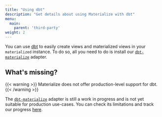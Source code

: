 ```yaml
---
title: "Using dbt"
description: "Get details about using Materialize with dbt"
menu:
  main:
    parent: 'third-party'
weight: 2
---
```


You can use [dbt] to easily create views and materialized views in your `materialized`
instance. To do so, all you need to do is install our [`dbt-materialize`](https://github.com/MaterializeInc/materialize/blob/main/misc/dbt-materialize/README.md)
adapter.

## What's missing?

{{< warning >}}
Materialize does not offer production-level support for dbt.
{{< /warning >}}

The [`dbt-materialize`](https://github.com/MaterializeInc/materialize/blob/main/misc/dbt-materialize/README.md)
adapter is still a work in progress and is not yet suitable for production use-cases. You can check its limitations
and track our progress [here](https://github.com/MaterializeInc/materialize/issues/5462).

[dbt]: https://www.getdbt.com/
